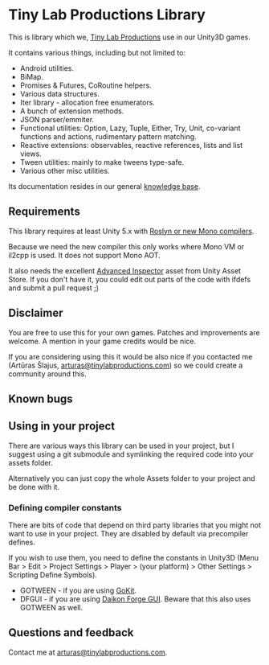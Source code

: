 Tiny Lab Productions Library
============================

This is library which we, [Tiny Lab Productions](www.tinylabproductions.com) use
in our Unity3D games. 

It contains various things, including but not limited to:

* Android utilities.
* BiMap.
* Promises & Futures, CoRoutine helpers.
* Various data structures.
* Iter library - allocation free enumerators.
* A bunch of extension methods.
* JSON parser/emmiter.
* Functional utilities: Option, Lazy, Tuple, Either, Try, Unit, co-variant functions and actions, rudimentary pattern matching.
* Reactive extensions: observables, reactive references, lists and list views.
* Tween utilities: mainly to make tweens type-safe.
* Various other misc utilities.

Its documentation resides in our general [knowledge base](https://github.com/tinylabproductions/knowledgebase/wiki).

Requirements
------------

This library requires at least Unity 5.x with [Roslyn or new Mono compilers](https://bitbucket.org/alexzzzz/unity-c-5.0-and-6.0-integration/overview).

Because we need the new compiler this only works where Mono VM or il2cpp is used. It does not support Mono AOT.

It also needs the excellent [Advanced Inspector](https://www.assetstore.unity3d.com/en/#!/content/18025) asset from Unity Asset Store. If you don't have it, you could edit out parts of the code with ifdefs and submit a pull request ;)

Disclaimer
----------

You are free to use this for your own games. Patches and improvements are welcome. A mention in your game credits would be nice.

If you are considering using this it would be also nice if you contacted me (Artūras Šlajus, arturas@tinylabproductions.com) so we could create a community around this.

Known bugs
----------

Using in your project
---------------------

There are various ways this library can be used in your project, but I suggest 
using a git submodule and symlinking the required code into your assets folder.

Alternatively you can just copy the whole Assets folder to your project and be done with it.

### Defining compiler constants ###

There are bits of code that depend on third party libraries that you might not
want to use in your project. They are disabled by default via precompiler 
defines.

If you wish to use them, you need to define the constants in Unity3D (Menu Bar > Edit > Project Settings > Player > (your platform) > Other Settings > Scripting Define Symbols).

* GOTWEEN - if you are using [GoKit](https://github.com/prime31/GoKit).
* DFGUI - if you are using [Daikon Forge GUI](http://www.daikonforge.com/dfgui/). Beware that this also uses GOTWEEN as well.

Questions and feedback
----------------------

Contact me at <arturas@tinylabproductions.com>.
